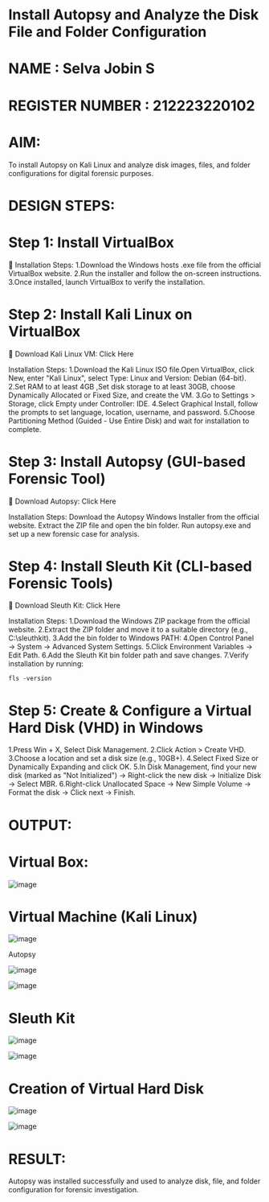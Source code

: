 # Install Autopsy and Analyze the Disk File and Folder Configuration
# NAME : Selva Jobin S
# REGISTER NUMBER : 212223220102
# AIM:
To install Autopsy on Kali Linux and analyze disk images, files, and folder configurations for digital forensic purposes.

# DESIGN STEPS:
# Step 1: Install VirtualBox
🔗
Installation Steps:
1.Download the Windows hosts .exe file from the official VirtualBox website.
2.Run the installer and follow the on-screen instructions.
3.Once installed, launch VirtualBox to verify the installation.

# Step 2: Install Kali Linux on VirtualBox
🔗 Download Kali Linux VM: Click Here

Installation Steps:
1.Download the Kali Linux ISO file.Open VirtualBox, click New, enter "Kali Linux", select Type: Linux and Version: Debian (64-bit).
2.Set RAM to at least 4GB ,Set disk storage to at least 30GB, choose Dynamically Allocated or Fixed Size, and create the VM.
3.Go to Settings > Storage, click Empty under Controller: IDE.
4.Select Graphical Install, follow the prompts to set language, location, username, and password.
5.Choose Partitioning Method (Guided - Use Entire Disk) and wait for installation to complete.

# Step 3: Install Autopsy (GUI-based Forensic Tool)
🔗 Download Autopsy: Click Here

Installation Steps:
Download the Autopsy Windows Installer from the official website.
Extract the ZIP file and open the bin folder.
Run autopsy.exe and set up a new forensic case for analysis.

# Step 4: Install Sleuth Kit (CLI-based Forensic Tools)
🔗 Download Sleuth Kit: Click Here

Installation Steps:
1.Download the Windows ZIP package from the official website.
2.Extract the ZIP folder and move it to a suitable directory (e.g., C:\sleuthkit).
3.Add the bin folder to Windows PATH:
4.Open Control Panel → System → Advanced System Settings.
5.Click Environment Variables → Edit Path.
6.Add the Sleuth Kit bin folder path and save changes.
7.Verify installation by running:
```
fls -version
```
# Step 5: Create & Configure a Virtual Hard Disk (VHD) in Windows
1.Press Win + X, Select Disk Management.
2.Click Action > Create VHD.
3.Choose a location and set a disk size (e.g., 10GB+).
4.Select Fixed Size or Dynamically Expanding and click OK.
5.In Disk Management, find your new disk (marked as "Not Initialized") -> Right-click the new disk → Initialize Disk → Select MBR.
6.Right-click Unallocated Space → New Simple Volume → Format the disk -> Click next → Finish.

# OUTPUT:
# Virtual Box:

![image](https://github.com/user-attachments/assets/8e8bccbd-5996-4b63-827f-6923e72e9ddd)


# Virtual Machine (Kali Linux)

![image](https://github.com/user-attachments/assets/2f022d6c-e1b1-4321-a660-754c388dbde8)


Autopsy

![image](https://github.com/user-attachments/assets/9cf96c06-7d51-414f-94fc-647890e101ee)

![image](https://github.com/user-attachments/assets/582e1ba2-ee8b-4186-9e59-3e7691a9fbb1)


# Sleuth Kit

![image](https://github.com/user-attachments/assets/850933da-ae36-4dd4-918e-411c85e50839)

![image](https://github.com/user-attachments/assets/08bf72b4-acc1-4be0-baaa-2d98217b6e66)


#  Creation of Virtual Hard Disk

![image](https://github.com/user-attachments/assets/615db4a5-c45d-46c8-b932-1f68b0de7ff1)

![image](https://github.com/user-attachments/assets/293aef7a-dac2-4c65-b954-f96188007450)


# RESULT:
Autopsy was installed successfully and used to analyze disk, file, and folder configuration for forensic investigation.
